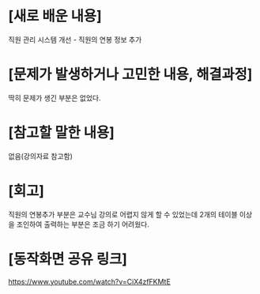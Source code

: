 # [새로 배운 내용]
직원 관리 시스템 개선 - 직원의 연봉 정보 추가

# [문제가 발생하거나 고민한 내용, 해결과정]
딱히 문제가 생긴 부분은 없었다.

# [참고할 말한 내용]
없음(강의자료 참고함)

# [회고]
직원의 연봉추가 부분은 교수님 강의로 어렵지 않게 할 수 있었는데 2개의 테이블 이상을 조인하여 출력하는 부분은 조금 하기 어려웠다.

# [동작화면 공유 링크]
https://www.youtube.com/watch?v=CiX4zfFKMtE

